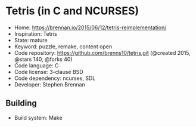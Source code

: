# Tetris (in C and NCURSES)

- Home: https://brennan.io/2015/06/12/tetris-reimplementation/
- Inspiration: Tetris
- State: mature
- Keyword: puzzle, remake, content open
- Code repository: https://github.com/brenns10/tetris.git (@created 2015, @stars 140, @forks 40)
- Code language: C
- Code license: 3-clause BSD
- Code dependency: ncurses, SDL
- Developer: Stephen Brennan

## Building

- Build system: Make
